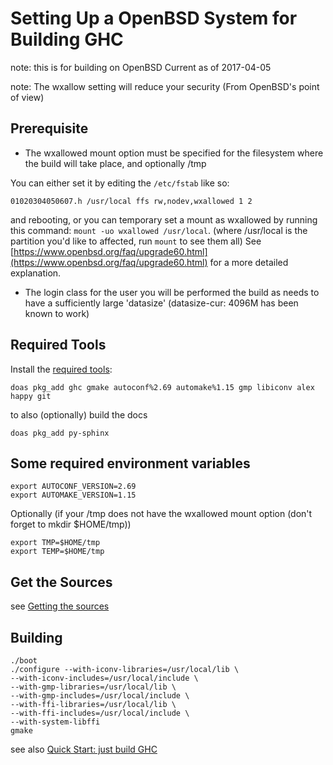 # Setting Up a OpenBSD System for Building GHC


note: this is for building on OpenBSD Current as of 2017-04-05

note: The wxallow setting will reduce your security (From OpenBSD's point of view)

## Prerequisite

- The wxallowed mount option must be specified for the filesystem where the build will take place, and optionally /tmp 


You can either set it by editing the `/etc/fstab` like so: 

```wiki
01020304050607.h /usr/local ffs rw,nodev,wxallowed 1 2 
```


and rebooting, or you can temporary set a mount as wxallowed by running this command: `mount -uo wxallowed /usr/local`. (where /usr/local is the partition you'd like to affected, run `mount` to see them all)
See [https://www.openbsd.org/faq/upgrade60.html](https://www.openbsd.org/faq/upgrade60.html) for a more detailed explanation.

- The login class for the user you will be performed the build as needs to have a sufficiently large 'datasize' (datasize-cur: 4096M has been known to work)

## Required Tools


Install the [required tools](https://ghc.haskell.org/trac/ghc/wiki/Building/Preparation/Tools):

```wiki
doas pkg_add ghc gmake autoconf%2.69 automake%1.15 gmp libiconv alex happy git
```


to also (optionally) build the docs

```wiki
doas pkg_add py-sphinx
```

## Some required environment variables

```wiki
export AUTOCONF_VERSION=2.69
export AUTOMAKE_VERSION=1.15
```


Optionally (if your /tmp does not have the wxallowed mount option (don't forget to mkdir $HOME/tmp))

```wiki
export TMP=$HOME/tmp
export TEMP=$HOME/tmp
```

## Get the Sources


see [Getting the sources](building/getting-the-sources)

## Building

```wiki
./boot
./configure --with-iconv-libraries=/usr/local/lib \
--with-iconv-includes=/usr/local/include \
--with-gmp-libraries=/usr/local/lib \
--with-gmp-includes=/usr/local/include \
--with-ffi-libraries=/usr/local/lib \
--with-ffi-includes=/usr/local/include \
--with-system-libffi
gmake
```


see also [Quick Start: just build GHC](building/quick-start)